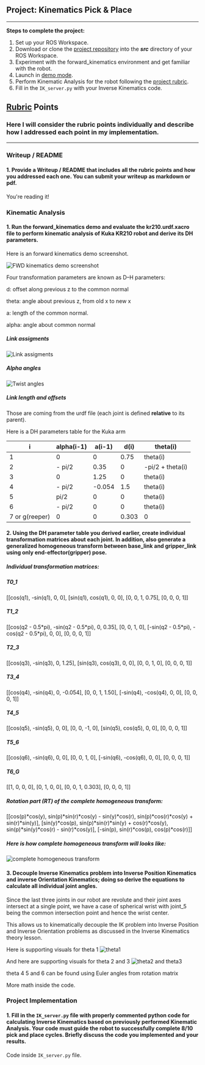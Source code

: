 ## Project: Kinematics Pick & Place
---

**Steps to complete the project:**  

1. Set up your ROS Workspace.
2. Download or clone the [project repository](https://github.com/udacity/RoboND-Kinematics-Project) into the ***src*** directory of your ROS Workspace.  
3. Experiment with the forward_kinematics environment and get familiar with the robot.
4. Launch in [demo mode](https://classroom.udacity.com/nanodegrees/nd209/parts/7b2fd2d7-e181-401e-977a-6158c77bf816/modules/8855de3f-2897-46c3-a805-628b5ecf045b/lessons/91d017b1-4493-4522-ad52-04a74a01094c/concepts/ae64bb91-e8c4-44c9-adbe-798e8f688193).
5. Perform Kinematic Analysis for the robot following the [project rubric](https://review.udacity.com/#!/rubrics/972/view).
6. Fill in the `IK_server.py` with your Inverse Kinematics code. 


[//]: # (Image References)

[image1]: ./kuka_arm.png
[image2]: ./link_assigments.png
[image3]: ./matrix.png
[image4]: ./theta1.jpg
[image5]: ./theta2-3.png
[image6]: ./twist.png


## [Rubric](https://review.udacity.com/#!/rubrics/972/view) Points
### Here I will consider the rubric points individually and describe how I addressed each point in my implementation.  

---
### Writeup / README

#### 1. Provide a Writeup / README that includes all the rubric points and how you addressed each one.  You can submit your writeup as markdown or pdf.  

You're reading it!

### Kinematic Analysis
#### 1. Run the forward_kinematics demo and evaluate the kr210.urdf.xacro file to perform kinematic analysis of Kuka KR210 robot and derive its DH parameters.

Here is an forward kinematics demo screenshot. 

![FWD kinematics demo screenshot][image1]

Four transformation parameters are known as D–H parameters:

d:     offset along previous z to the common normal

theta: angle about previous z, from old x to new x

a:     length of the common normal.

alpha: angle about common normal

##### Link assigments 
![Link assigments][image2]

##### Alpha angles 
![Twist angles][image6]

##### Link length and offsets
Those are coming from the urdf file (each joint is defined **relative** to its parent).

Here is a DH parameters table for the Kuka arm

i | alpha(i-1) | a(i-1) | d(i) | theta(i)
--- | --- | --- | --- | ---
1| 0 | 0 | 0.75 |theta(i)
2 | - pi/2 | 0.35 | 0 | -pi/2 + theta(i)
3 | 0 | 1.25 | 0 | theta(i)
4 | - pi/2 | -0.054 | 1.5 | theta(i)
5 | pi/2 | 0 | 0 | theta(i)
6 | - pi/2 | 0 | 0 | theta(i)
7 or g(reeper) | 0 | 0 | 0.303 | 0




#### 2. Using the DH parameter table you derived earlier, create individual transformation matrices about each joint. In addition, also generate a generalized homogeneous transform between base_link and gripper_link using only end-effector(gripper) pose.

##### Individual transformation matrices:
##### T0_1
[[cos(q1), -sin(q1), 0, 0],
[sin(q1), cos(q1), 0, 0],
[0, 0, 1, 0.75],
[0, 0, 0, 1]]
##### T1_2
[[cos(q2 - 0.5\*pi), -sin(q2 - 0.5\*pi),
0, 0.35], [0, 0, 1, 0],
[-sin(q2 - 0.5\*pi),
-cos(q2 - 0.5\*pi), 0, 0],
[0, 0, 0, 1]]
##### T2_3
[[cos(q3), -sin(q3), 0, 1.25],
[sin(q3), cos(q3), 0, 0],
[0, 0, 1, 0],
[0, 0, 0, 1]]
##### T3_4
[[cos(q4), -sin(q4), 0, -0.054],
[0, 0, 1, 1.50], 
[-sin(q4), -cos(q4), 0, 0],
[0, 0, 0, 1]]
##### T4_5
[[cos(q5), -sin(q5), 0, 0], 
[0, 0, -1, 0], 
[sin(q5), cos(q5), 0, 0], 
[0, 0, 0, 1]]
##### T5_6
[[cos(q6), -sin(q6), 0, 0], 
[0, 0, 1, 0], 
[-sin(q6), -cos(q6), 0, 0], 
[0, 0, 0, 1]]
##### T6_G
[[1, 0, 0, 0], 
[0, 1, 0, 0], 
[0, 0, 1, 0.303], 
[0, 0, 0, 1]]

##### Rotation part (RT) of the complete homogeneous transform:
[[cos(p)*cos(y), sin(p)*sin(r)*cos(y) - sin(y)*cos(r), sin(p)*cos(r)*cos(y) + sin(r)*sin(y)], [sin(y)*cos(p), sin(p)*sin(r)*sin(y) + cos(r)*cos(y), sin(p)*sin(y)*cos(r) - sin(r)*cos(y)], [-sin(p), sin(r)*cos(p), cos(p)*cos(r)]]

##### Here is how complete homogeneous transform will looks like:
![complete homogeneous transform][image3]

#### 3. Decouple Inverse Kinematics problem into Inverse Position Kinematics and inverse Orientation Kinematics; doing so derive the equations to calculate all individual joint angles.

Since the last three joints in our robot are revolute and their joint axes intersect at a single point, we have a case of spherical wrist with joint_5 being the common intersection point and hence the wrist center.

This allows us to kinematically decouple the IK problem into Inverse Position and Inverse Orientation problems as discussed in the Inverse Kinematics theory lesson.

Here is supporting visuals for theta 1
![theta1][image4]

And here are supporting visuals for theta 2 and 3
![theta2 and theta3][image5]

theta 4 5 and 6 can be found using Euler angles from rotation matrix

More math inside the code.

### Project Implementation

#### 1. Fill in the `IK_server.py` file with properly commented python code for calculating Inverse Kinematics based on previously performed Kinematic Analysis. Your code must guide the robot to successfully complete 8/10 pick and place cycles. Briefly discuss the code you implemented and your results. 


Code inside `IK_server.py` file.



